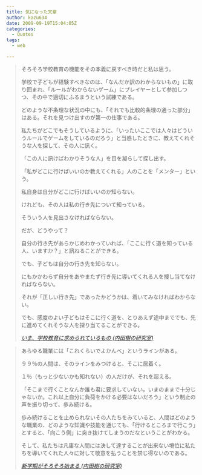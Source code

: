 ```yaml
---
title: 気になった文章
author: kazu634
date: 2009-09-19T15:04:05Z
categories:
  - Quotes
tags:
  - web

---
```

<div class="section">
<blockquote title="404 Not Found" cite="http://blog.tatsuru.com/2009/09/18_1754.php">
<p>
      そろそろ学校教育の機能をその本義に戻すべき時だと私は思う。
</p>
    
<p>
      学校で子どもが経験すべきなのは、「なんだか訳のわからないもの」に取り囲まれ、「ルールがわからないゲーム」にプレイヤーとして参加しつつ、その中で適切にふるまうという試練である。
</p>
    
<p>
      どのような不条理な状況の中にも、「それでも比較的条理の通った部分」はある。それを見つけ出すのが第一の仕事である。
</p>
    
<p>
      私たちがどこでもそうしているように、「いったいここでは人々はどういうルールでゲームをしているのだろう」と当惑したときに、教えてくれそうな人を探して、その人に訊く。
</p>
    
<p>
      「この人に訊けばわかりそうな人」を目を凝らして探し出す。
</p>
    
<p>
      「私がどこに行けばいいのか教えてくれる」人のことを「メンター」という。
</p>
    
<p>
      私自身は自分がどこに行けばいいのか知らない。
</p>
    
<p>
      けれども、その人は私の行き先について知っている。
</p>
    
<p>
      そういう人を見出さなければならない。
</p>
    
<p>
      だが、どうやって？
</p>
    
<p>
      自分の行き先があらかじめわかっていれば、「ここに行く道を知っている人、いますか？」と訊ねることができる。
</p>
    
<p>
      でも、子どもは自分の行き先を知らない。
</p>
    
<p>
      にもかかわらず自分をあやまたず行き先に導いてくれる人を捜し当てなければならない。
</p>
    
<p>
      それが「正しい行き先」であったかどうかは、着いてみなければわからない。
</p>
    
<p>
      でも、感度のよい子どもはそこに行く道を、とりあえず途中まででも、先に進めてくれそうな人を探り当てることができる。
</p>
    
<p>
<cite><a href="http://blog.tatsuru.com/2009/09/18_1754.php" onclick="__gaTracker('send', 'event', 'outbound-article', 'http://blog.tatsuru.com/2009/09/18_1754.php', 'いま、学校教育に求められているもの (内田樹の研究室)');" target="_blank">いま、学校教育に求められているもの (内田樹の研究室)</a></cite>
</p>
</blockquote>
  
<blockquote title="404 Not Found" cite="http://blog.tatsuru.com/2009/09/19_0925.php">
<p>
      あらゆる職業には「これくらいでよかんべ」というラインがある。
</p>
    
<p>
      ９９％の人間は、そのラインをみつけると、そこに居着く。
</p>
    
<p>
      １％（もっと少ないかも知れない）の人だけが、それを超える。
</p>
    
<p>
      「そこまで行くことなんか誰も君に要求していない。いまのままで十分じゃないか。これ以上自分に負荷をかける必要はないだろう」という制止の声を振り切って、歩み続ける。
</p>
    
<p>
      歩み続けることを止められないその人たちをみていると、人間はどのような職業の、どのような知識や技能を通じても、「行けるところまで行こう」とすると、「向こう側」に突き抜けてしまうのだなということがわかる。
</p>
    
<p>
      そして、私たちは凡庸な人間には決して達することが出来ない境位に私たちを導いてくれた人々に対して敬意を払うことを禁じ得ないのである。
</p>
    
<p>
<cite><a href="http://blog.tatsuru.com/2009/09/19_0925.php" onclick="__gaTracker('send', 'event', 'outbound-article', 'http://blog.tatsuru.com/2009/09/19_0925.php', '新学期がそろそろ始まる (内田樹の研究室)');" target="_blank">新学期がそろそろ始まる (内田樹の研究室)</a></cite>
</p>
</blockquote>
</div>
